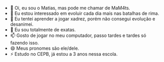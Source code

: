 - 👋 Oi, eu sou o Matias, mas pode me chamar de MaM4ts.
- 👀 Eu estou interessado em evoluir cada dia mais nas batalhas de rima.
- 🌱 Eu tentei aprender a jogar xadrez, porém não consegui evolução e desanimei.
- 💞️ Eu sou totalmente de exatas.
- 📫 Gosto de jogar no meu computador, passo tardes e tardes só fazendo isso.
- 😄 Meus pronomes são ele/dele.
- ⚡ Estudo no CEPB, já estou a 3 anos nessa escola.

<!---
MaM4ts/MaM4ts is a ✨ special ✨ repository because its `README.md` (this file) appears on your GitHub profile.
You can click the Preview link to take a look at your changes.
--->
